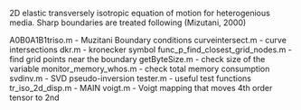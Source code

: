 2D elastic transversely isotropic equation of motion for heterogenious media. Sharp boundaries are treated following (Mizutani, 2000)

A0B0A1B1triso.m	- Muzitani Boundary conditions
curveintersect.m - curve intersections
dkr.m - kronecker symbol
func_p_find_closest_grid_nodes.m - find grid points near the boundary
getByteSize.m - check size of the variable
monitor_memory_whos.m - check total memory consumption
svdinv.m - SVD pseudo-inversion
tester.m - useful test functions
tr_iso_2d_disp.m - MAIN
voigt.m - Voigt mapping that moves 4th order tensor to 2nd
